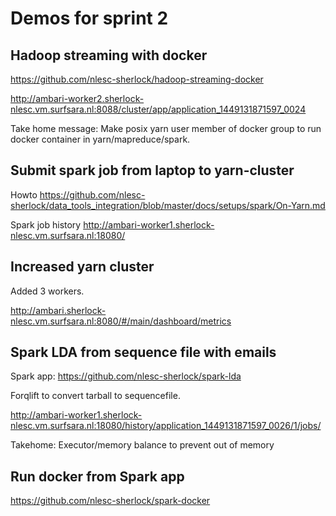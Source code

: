 # Demos for sprint 2

## Hadoop streaming with docker

https://github.com/nlesc-sherlock/hadoop-streaming-docker

http://ambari-worker2.sherlock-nlesc.vm.surfsara.nl:8088/cluster/app/application_1449131871597_0024

Take home message: Make posix yarn user member of docker group to run docker container in 
yarn/mapreduce/spark.

## Submit spark job from laptop to yarn-cluster 

Howto
https://github.com/nlesc-sherlock/data_tools_integration/blob/master/docs/setups/spark/On-Yarn.md

Spark job history
http://ambari-worker1.sherlock-nlesc.vm.surfsara.nl:18080/

## Increased yarn cluster

Added 3 workers.

http://ambari.sherlock-nlesc.vm.surfsara.nl:8080/#/main/dashboard/metrics

## Spark LDA from sequence file with emails

Spark app:
https://github.com/nlesc-sherlock/spark-lda

Forqlift to convert tarball to sequencefile.

http://ambari-worker1.sherlock-nlesc.vm.surfsara.nl:18080/history/application_1449131871597_0026/1/jobs/

Takehome: Executor/memory balance to prevent out of memory

## Run docker from Spark app

https://github.com/nlesc-sherlock/spark-docker


